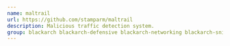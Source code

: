 ```yaml
---
name: maltrail
url: https://github.com/stamparm/maltrail
description: Malicious traffic detection system.
group: blackarch blackarch-defensive blackarch-networking blackarch-sniffer
---
```

